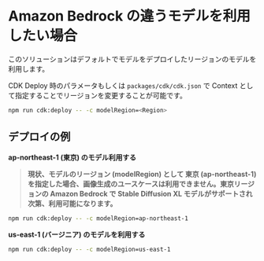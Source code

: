 # Amazon Bedrock の違うモデルを利用したい場合

このソリューションはデフォルトでモデルをデプロイしたリージョンのモデルを利用します。

CDK Deploy 時のパラメータもしくは `packages/cdk/cdk.json` で Context として指定することでリージョンを変更することが可能です。

```bash
npm run cdk:deploy -- -c modelRegion=<Region>
```

## デプロイの例

**ap-northeast-1 (東京) のモデル利用する**

> **現状、モデルのリージョン (modelRegion) として 東京 (ap-northeast-1) を指定した場合、画像生成のユースケースは利用できません。東京リージョンの Amazon Bedrock で Stable Diffusion XL モデルがサポートされ次第、利用可能になります。**

```bash
npm run cdk:deploy -- -c modelRegion=ap-northeast-1
```

**us-east-1 (バージニア) のモデルを利用する**

```bash
npm run cdk:deploy -- -c modelRegion=us-east-1
```
